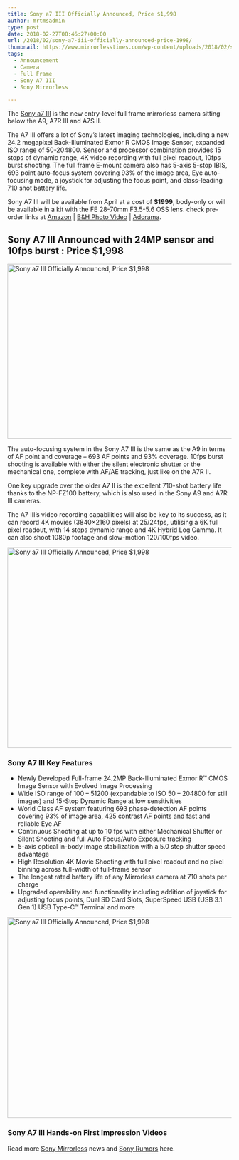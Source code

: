 ```yaml
---
title: Sony a7 III Officially Announced, Price $1,998
author: mrtmsadmin
type: post
date: 2018-02-27T08:46:27+00:00
url: /2018/02/sony-a7-iii-officially-announced-price-1998/
thumbnail: https://www.mirrorlesstimes.com/wp-content/uploads/2018/02/sony-a7-iii.jpg
tags:
  - Announcement
  - Camera
  - Full Frame
  - Sony A7 III
  - Sony Mirrorless

---
```

The [Sony a7 III][1] is the new entry-level full frame mirrorless camera sitting below the A9, A7R III and A7S II.

The A7 III offers a lot of Sony&#8217;s latest imaging technologies, including a new 24.2 megapixel Back-Illuminated Exmor R CMOS Image Sensor, expanded ISO range of 50-204800. Sensor and processor combination provides 15 stops of dynamic range, 4K video recording with full pixel readout, 10fps burst shooting. The full frame E-mount camera also has 5-axis 5-stop IBIS, 693 point auto-focus system covering 93% of the image area, Eye auto-focusing mode, a joystick for adjusting the focus point, and class-leading 710 shot battery life.

Sony A7 III will be available from April at a cost of **$1999**, body-only or will be available in a kit with the FE 28-70mm F3.5-5.6 OSS lens. check pre-order links at <a href="https://aax-us-east.amazon-adsystem.com/x/c/QiTnTtxLJDpTSaGENKRQTJAAAAFh1lvheAEAAAFKARtW-KE/https://assoc-redirect.amazon.com/g/r/http://amzn.to/2FyRBOq/ref=as_at?creativeASIN=1519704372&linkCode=w61&imprToken=1HT6DX1aOOx-tmLHpialUA&slotNum=0" target="_new" rel="nofollow" data-wpel-link="external" data-amzn-asin="1519704372">Amazon</a> | <a href="https://www.bhphotovideo.com/c/product/1394217-REG/sony_ilce_7m3_alpha_a7_iii_mirrorless.htmll/BI/20175/KBID/14249" target="_new" rel="nofollow" data-wpel-link="external">B&H Photo Video</a> | <a href="https://adorama.evyy.net/c/63923/51926/1036?u=https%3A%2F%2Fwww.adorama.com%2Fisoa7m3.html" target="_new" rel="nofollow" data-wpel-link="external">Adorama</a>.<!--more-->

## Sony A7 III Announced with 24MP sensor and 10fps burst : Price $1,998

<img class="aligncenter" title="Sony a7 III Officially Announced, Price $1,998" src="https://i1.wp.com/www.dailycameranews.com/wp-content/uploads/2018/02/Sony-A7-III-mirrorless-camera-officially-announced.jpg?resize=768%2C392&ssl=1" alt="Sony a7 III Officially Announced, Price $1,998" width="768" height="392" /> 

The auto-focusing system in the Sony A7 III is the same as the A9 in terms of AF point and coverage &#8211; 693 AF points and 93% coverage. 10fps burst shooting is available with either the silent electronic shutter or the mechanical one, complete with AF/AE tracking, just like on the A7R II.

One key upgrade over the older A7 II is the excellent 710-shot battery life thanks to the NP-FZ100 battery, which is also used in the Sony A9 and A7R III cameras.

The A7 III&#8217;s video recording capabilities will also be key to its success, as it can record 4K movies (3840×2160 pixels) at 25/24fps, utilising a 6K full pixel readout, with 14 stops dynamic range and 4K Hybrid Log Gamma. It can also shoot 1080p footage and slow-motion 120/100fps video.

[<img class="aligncenter wp-image-1698 size-full" title="Sony a7 III Officially Announced, Price $1,998" src="https://i2.wp.com/www.mirrorlesstimes.com/wp-content/uploads/2018/02/sony-a7-iii-back.jpg?resize=600%2C450&#038;ssl=1" alt="Sony a7 III Officially Announced, Price $1,998" width="600" height="450" srcset="https://i2.wp.com/www.mirrorlesstimes.com/wp-content/uploads/2018/02/sony-a7-iii-back.jpg?w=1200&ssl=1 1200w, https://i2.wp.com/www.mirrorlesstimes.com/wp-content/uploads/2018/02/sony-a7-iii-back.jpg?resize=400%2C300&ssl=1 400w, https://i2.wp.com/www.mirrorlesstimes.com/wp-content/uploads/2018/02/sony-a7-iii-back.jpg?resize=768%2C576&ssl=1 768w, https://i2.wp.com/www.mirrorlesstimes.com/wp-content/uploads/2018/02/sony-a7-iii-back.jpg?resize=970%2C728&ssl=1 970w" sizes="(max-width: 600px) 100vw, 600px" data-recalc-dims="1" />][2]

### Sony A7 III Key Features

  * Newly Developed Full-frame 24.2MP Back-Illuminated Exmor R™ CMOS Image Sensor with Evolved Image Processing
  * Wide ISO range of 100 – 51200 (expandable to ISO 50 – 204800 for still images) and 15-Stop Dynamic Range at low sensitivities
  * World Class AF system featuring 693 phase-detection AF points covering 93% of image area, 425 contrast AF points and fast and reliable Eye AF
  * Continuous Shooting at up to 10 fps with either Mechanical Shutter or Silent Shooting and full Auto Focus/Auto Exposure tracking
  * 5-axis optical in-body image stabilization with a 5.0 step shutter speed advantage
  * High Resolution 4K Movie Shooting with full pixel readout and no pixel binning across full-width of full-frame sensor
  * The longest rated battery life of any Mirrorless camera at 710 shots per charge
  * Upgraded operability and functionality including addition of joystick for adjusting focus points, Dual SD Card Slots, SuperSpeed USB (USB 3.1 Gen 1) USB Type-C™ Terminal and more

[<img class="aligncenter wp-image-1700 size-full" title="Sony a7 III Officially Announced, Price $1,998" src="https://i0.wp.com/www.mirrorlesstimes.com/wp-content/uploads/2018/02/sony-a7-iii-top-1.jpg?resize=600%2C450&#038;ssl=1" alt="Sony a7 III Officially Announced, Price $1,998" width="600" height="450" srcset="https://i0.wp.com/www.mirrorlesstimes.com/wp-content/uploads/2018/02/sony-a7-iii-top-1.jpg?w=1200&ssl=1 1200w, https://i0.wp.com/www.mirrorlesstimes.com/wp-content/uploads/2018/02/sony-a7-iii-top-1.jpg?resize=400%2C300&ssl=1 400w, https://i0.wp.com/www.mirrorlesstimes.com/wp-content/uploads/2018/02/sony-a7-iii-top-1.jpg?resize=768%2C576&ssl=1 768w, https://i0.wp.com/www.mirrorlesstimes.com/wp-content/uploads/2018/02/sony-a7-iii-top-1.jpg?resize=970%2C728&ssl=1 970w" sizes="(max-width: 600px) 100vw, 600px" data-recalc-dims="1" />][3]

### Sony A7 III Hands-on First Impression Videos









Read more <a href="https://www.mirrorlesstimes.com/tags/sony-mirrorless/" target="_blank" rel="noopener">Sony Mirrorless</a> news and <a href="https://www.dailycameranews.com/tag/sony-rumors/" target="_blank" rel="noopener">Sony Rumors</a> here.

 [1]: https://www.mirrorlesstimes.com/tags/sony-a7-iii/
 [2]: https://i2.wp.com/www.mirrorlesstimes.com/wp-content/uploads/2018/02/sony-a7-iii-back.jpg?ssl=1
 [3]: https://i0.wp.com/www.mirrorlesstimes.com/wp-content/uploads/2018/02/sony-a7-iii-top-1.jpg?ssl=1